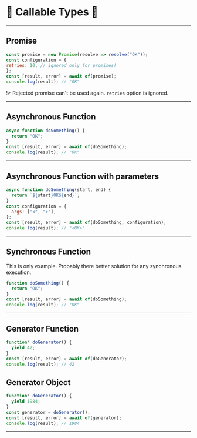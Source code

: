 # 🔰 Callable Types 🔰

---

## Promise

```javascript
const promise = new Promise(resolve => resolve("OK"));
const configuration = {
retries: 10, // ignored only for promises!
};
const [result, error] = await of(promise);
console.log(result); // "OK"
```

!> Rejected promise can't be used again. `retries` option is ignored.

---

## Asynchronous Function

```javascript
async function doSomething() {
  return "OK";
}
const [result, error] = await of(doSomething);
console.log(result); // "OK"
```

---

## Asynchronous Function with parameters

```javascript
async function doSomething(start, end) {
  return `${start}OK${end}`;
}
const configuration = {
  args: ["<", ">"],
};
const [result, error] = await of(doSomething, configuration);
console.log(result); // "<OK>"
```

---

## Synchronous Function

This is only example. Probably there better solution for any synchronous execution.

```javascript
function doSomething() {
  return "OK";
}
const [result, error] = await of(doSomething);
console.log(result); // "OK"
```

---

## Generator Function

```javascript
function* doGenerator() {
  yield 42;
}
const [result, error] = await of(doGenerator);
console.log(result); // 42
```

## Generator Object

```javascript
function* doGenerator() {
  yield 1984;
}
const generator = doGenerator();
const [result, error] = await of(generator);
console.log(result); // 1984
```

---
